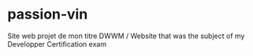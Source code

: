 # passion-vin
Site web projet de mon titre DWWM / Website that was the subject of my Developper Certification exam
